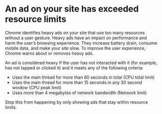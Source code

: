 # An ad on your site has exceeded resource limits

Chrome identifies heavy ads on your site that use too many resources without a user gesture. Heavy ads have an impact on performance and harm the user’s browsing experience. They increase battery drain, consume mobile data, and make your site slow. To improve the user experience, Chrome warns about or removes heavy ads.

An ad is considered heavy if the user has not interacted with it (for example, has not tapped or clicked it) and it meets any of the following criteria:
* Uses the main thread for more than 60 seconds in total (CPU total limit)
* Uses the main thread for more than 15 seconds in any 30 second window (CPU peak limit)
* Uses more than 4 megabytes of network bandwidth (Network limit)

Stop this from happening by only showing ads that stay within resource limits.
